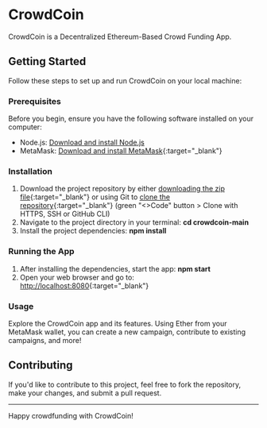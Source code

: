 # CrowdCoin

CrowdCoin is a Decentralized Ethereum-Based Crowd Funding App.

## Getting Started

Follow these steps to set up and run CrowdCoin on your local machine:

### Prerequisites

Before you begin, ensure you have the following software installed on your computer:

- Node.js: <a href="https://nodejs.org/" target="_blank" rel="noopener noreferrer">Download and install Node.js</a>
- MetaMask: [Download and install MetaMask](https://metamask.io/download/){:target="_blank"}

### Installation

1. Download the project repository by either [downloading the zip file](https://github.com/theresa-whynot/crowdcoin/archive/main.zip){:target="_blank"} or using Git to [clone the repository](https://github.com/theresa-whynot/crowdcoin.git){:target="_blank"} (green "<>Code" button > Clone with HTTPS, SSH or GitHub CLI)
2. Navigate to the project directory in your terminal: **cd crowdcoin-main**
3. Install the project dependencies: **npm install**
   
### Running the App

1. After installing the dependencies, start the app: **npm start**
2. Open your web browser and go to: [http://localhost:8080](http://localhost:8080){:target="_blank"}

### Usage

Explore the CrowdCoin app and its features. Using Ether from your MetaMask wallet, you can create a new campaign, contribute to existing campaigns, and more!

## Contributing

If you'd like to contribute to this project, feel free to fork the repository, make your changes, and submit a pull request.

---

Happy crowdfunding with CrowdCoin!
